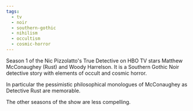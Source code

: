 ```yaml
---
tags:
  - tv
  - noir
  - southern-gothic
  - nihilism
  - occultism
  - cosmic-horror
---
```

Season 1 of the Nic Pizzolatto's True Detective on HBO TV stars Matthew McConaughey (Rust) and Woody Harrelson. It is a Southern Gothic Noir detective story with elements of occult and cosmic horror.

In particular the pessimistic philosophical monologues of McConaughey as Detective Rust are memorable.

The other seasons of the show are less compelling.